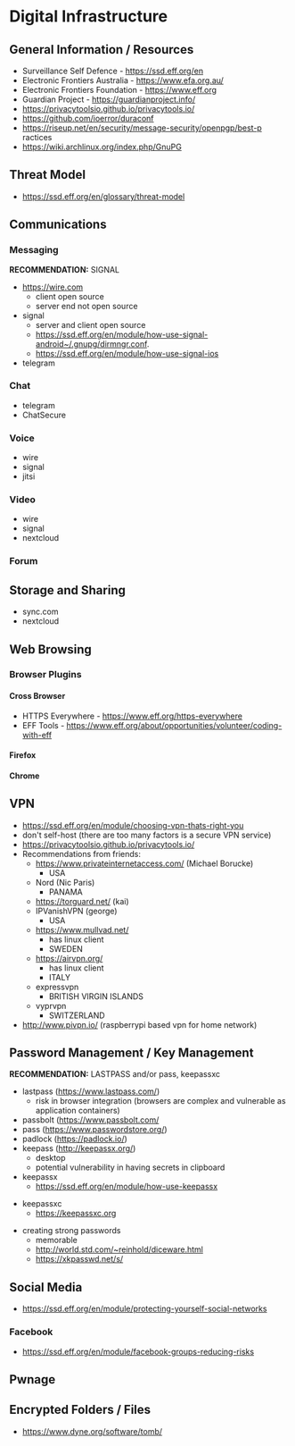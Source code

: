 # Digital Infrastructure

## General Information / Resources
 - Surveillance Self Defence - https://ssd.eff.org/en
 - Electronic Frontiers Australia - https://www.efa.org.au/
 - Electronic Frontiers Foundation - https://www.eff.org
 - Guardian Project - https://guardianproject.info/
 - https://privacytoolsio.github.io/privacytools.io/
 - https://github.com/ioerror/duraconf
 - https://riseup.net/en/security/message-security/openpgp/best-p ractices
 - https://wiki.archlinux.org/index.php/GnuPG

## Threat Model
 - https://ssd.eff.org/en/glossary/threat-model

## Communications

### Messaging
 **RECOMMENDATION:** SIGNAL
 * <a href="https://wire.com">https://wire.com</a>
     - client open source
     - server end not open source
 * signal
     - server and client open source
     - https://ssd.eff.org/en/module/how-use-signal-android~/.gnupg/dirmngr.conf.
     - https://ssd.eff.org/en/module/how-use-signal-ios
 * telegram

### Chat
 * telegram
 * ChatSecure

### Voice
 * wire
 * signal
 * jitsi

### Video
* wire
* signal
* nextcloud

### Forum

## Storage and Sharing
 * sync.com
 * nextcloud

## Web Browsing

### Browser Plugins

#### Cross Browser
 * HTTPS Everywhere - https://www.eff.org/https-everywhere
 * EFF Tools - https://www.eff.org/about/opportunities/volunteer/coding-with-eff

#### Firefox

#### Chrome

## VPN
* https://ssd.eff.org/en/module/choosing-vpn-thats-right-you
* don't self-host (there are too many factors is a secure VPN service)
* https://privacytoolsio.github.io/privacytools.io/
* Recommendations from friends:
    * https://www.privateinternetaccess.com/ (Michael Borucke)
        * USA
    * Nord (Nic Paris)
        * PANAMA
    * https://torguard.net/ (kai)
    * IPVanishVPN (george)
        * USA
    * https://www.mullvad.net/
        * has linux client
        * SWEDEN
    * https://airvpn.org/
        * has linux client
        * ITALY
    * expressvpn
        * BRITISH VIRGIN ISLANDS
    * vyprvpn
        * SWITZERLAND
* http://www.pivpn.io/ (raspberrypi based vpn for home network)

## Password Management / Key Management
**RECOMMENDATION:** LASTPASS and/or pass, keepassxc
 * lastpass (<a href="https://www.lastpass.com/">https://www.lastpass.com/</a>)
    - risk in browser integration (browsers are complex and vulnerable as application containers)
 * passbolt (<a href="https://www.passbolt.com/">https://www.passbolt.com/</a>
 * pass (<a href="https://www.passwordstore.org/">https://www.passwordstore.org/</a>)
 * padlock (<a href="https://padlock.io/">https://padlock.io/</a>)
 * keepass (<a href="http://keepass.info/">http://keepassx.org/</a>)
     - desktop
     - potential vulnerability in having secrets in clipboard
 * keepassx
     - https://ssd.eff.org/en/module/how-use-keepassx
 - keepassxc
     - https://keepassxc.org
 * creating strong passwords
     - memorable
     - http://world.std.com/~reinhold/diceware.html
     - https://xkpasswd.net/s/

## Social Media
 - https://ssd.eff.org/en/module/protecting-yourself-social-networks

### Facebook
 - https://ssd.eff.org/en/module/facebook-groups-reducing-risks

## Pwnage

## Encrypted Folders / Files
 - https://www.dyne.org/software/tomb/
